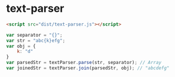 # text-parser

```html
<script src="dist/text-parser.js"></script>
```
```javascript
var separator = "{}";
var str = "abc{k}efg";
var obj = {
    k: "d"
}
var parsedStr = textParser.parse(str, separator); // Array
var joinedStr = textParser.join(parsedStr, obj); // "abcdefg"
```